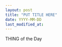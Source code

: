 ```yaml
---
layout: post
title: "PUT TITLE HERE"
date: YYYY-MM-DD
last_modified_at:
---
```


<dl>
  <dt>THING of the Day</dt>
  <dd></dd>
</dl>



